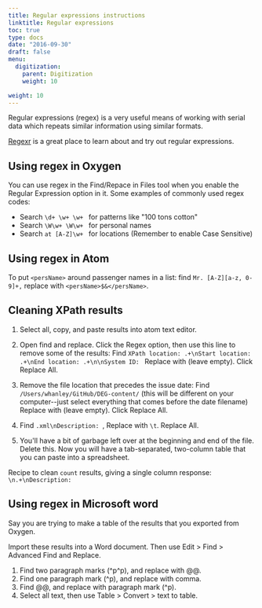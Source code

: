 ```yaml
---
title: Regular expressions instructions
linktitle: Regular expressions
toc: true
type: docs
date: "2016-09-30"
draft: false
menu:
  digitization:
    parent: Digitization
    weight: 10

weight: 10
---
```

Regular expressions (regex) is a very useful means of working with serial data which repeats similar information using similar formats.

[Regexr](https://regexr.com/) is a great place to learn about and try out regular expressions.

## Using regex in Oxygen

You can use regex in the Find/Repace in Files tool when you enable the Regular Expression option in it. 
Some examples of commonly used regex codes:

- Search `\d+ \w+ \w+ ` for patterns like "100 tons cotton"
- Search `\W\w+ \W\w+ ` for personal names
- Search `at [A-Z]\w+ ` for locations (Remember to enable Case Sensitive)

## Using regex in Atom

To put `<persName>` around passenger names in a list: find `Mr. [A-Z][a-z, 0-9]+,` replace with `<persName>$&</persName>`.

<!-- To convert `<p>Budapest, January 4.</p>` to `<dateline>Budapest, January 4.</dateline>`: find `<p>[A-Z][a-z]+, [A-Z][a-z]+ [0-9]+\.<\/p>` and replace with `<dateline>$&</dateline>`. -->

## Cleaning XPath results

1. Select all, copy, and paste results into atom text editor.

2. Open find and replace. Click the Regex option, then use this line to remove some of the results:
Find `XPath location: .+\nStart location: .+\nEnd location: .+\n\nSystem ID: `
Replace with (leave empty). Click Replace All.

3. Remove the file location that precedes the issue date:
Find `/Users/whanley/GitHub/DEG-content/` (this will be different on your computer--just select everything that comes before the date filename)
Replace with (leave empty). Click Replace All.

4. Find `.xml\nDescription: `, Replace with `\t`. Replace All.

5. You'll have a bit of garbage left over at the beginning and end of the file. Delete this. Now you will have a tab-separated, two-column table that you can paste into a spreadsheet.

Recipe to clean `count` results, giving a single column response: `\n.+\nDescription: `

## Using regex in Microsoft word

Say you are trying to make a table of the results that you exported from Oxygen.

Import these results into a Word document. Then use Edit > Find > Advanced Find and Replace.

1. Find two paragraph marks (^p^p), and replace with @@.
2. Find one paragraph mark (^p), and replace with comma.
3. Find @@, and replace with paragraph mark (^p).
4. Select all text, then use Table > Convert > text to table.

